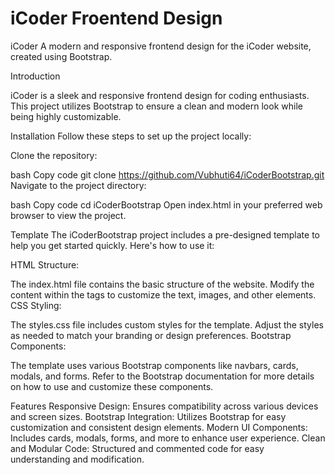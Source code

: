 # iCoder Froentend Design

iCoder
A modern and responsive frontend design for the iCoder website, created using Bootstrap.

Introduction

iCoder is a sleek and responsive frontend design for coding enthusiasts. This project utilizes Bootstrap to ensure a clean and modern look while being highly customizable.

Installation
Follow these steps to set up the project locally:

Clone the repository:

bash
Copy code
git clone https://github.com/Vubhuti64/iCoderBootstrap.git
Navigate to the project directory:

bash
Copy code
cd iCoderBootstrap
Open index.html in your preferred web browser to view the project.

Template
The iCoderBootstrap project includes a pre-designed template to help you get started quickly. Here's how to use it:

HTML Structure:

The index.html file contains the basic structure of the website.
Modify the content within the <body> tags to customize the text, images, and other elements.
CSS Styling:

The styles.css file includes custom styles for the template.
Adjust the styles as needed to match your branding or design preferences.
Bootstrap Components:

The template uses various Bootstrap components like navbars, cards, modals, and forms.
Refer to the Bootstrap documentation for more details on how to use and customize these components.

Features
Responsive Design: Ensures compatibility across various devices and screen sizes.
Bootstrap Integration: Utilizes Bootstrap for easy customization and consistent design elements.
Modern UI Components: Includes cards, modals, forms, and more to enhance user experience.
Clean and Modular Code: Structured and commented code for easy understanding and modification.
